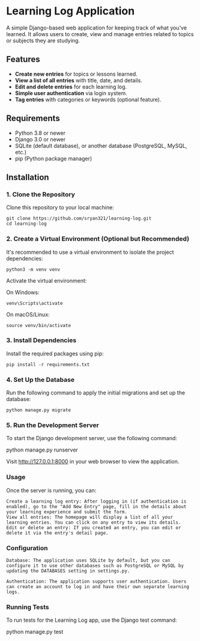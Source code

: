 # Learning Log Application

A simple Django-based web application for keeping track of what you've learned. 
It allows users to create, view and manage entries related to topics or subjects they are studying.

## Features

- **Create new entries** for topics or lessons learned.
- **View a list of all entries** with title, date, and details.
- **Edit and delete entries** for each learning log.
- **Simple user authentication** via login system.
- **Tag entries** with categories or keywords (optional feature).

## Requirements

- Python 3.8 or newer
- Django 3.0 or newer
- SQLite (default database), or another database (PostgreSQL, MySQL, etc.)
- pip (Python package manager)

## Installation

### 1. Clone the Repository

Clone this repository to your local machine:

    git clone https://github.com/sryan321/learning-log.git
    cd learning-log

### 2. Create a Virtual Environment (Optional but Recommended)

It's recommended to use a virtual environment to isolate the project dependencies:

    python3 -m venv venv

Activate the virtual environment:

On Windows:

    venv\Scripts\activate

On macOS/Linux:

    source venv/bin/activate


### 3. Install Dependencies

Install the required packages using pip:

    pip install -r requirements.txt


### 4. Set Up the Database

Run the following command to apply the initial migrations and set up the database:

    python manage.py migrate


### 5. Run the Development Server

To start the Django development server, use the following command:

python manage.py runserver

Visit http://127.0.0.1:8000 in your web browser to view the application.



### Usage

Once the server is running, you can:

    Create a learning log entry: After logging in (if authentication is enabled), go to the "Add New Entry" page, fill in the details about your learning experience and submit the form.
    View all entries: The homepage will display a list of all your learning entries. You can click on any entry to view its details.
    Edit or delete an entry: If you created an entry, you can edit or delete it via the entry's detail page.

### Configuration

    Database: The application uses SQLite by default, but you can configure it to use other databases such as PostgreSQL or MySQL by updating the DATABASES setting in settings.py.

    Authentication: The application supports user authentication. Users can create an account to log in and have their own separate learning logs.

### Running Tests

To run tests for the Learning Log app, use the Django test command:

python manage.py test
